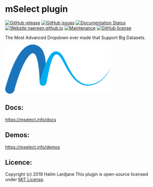 # mSelect plugin

[![GitHub release](https://img.shields.io/github/release/Naereen/StrapDown.js.svg)](https://github.com/halimus/mSelect/releases)
[![GitHub issues](https://img.shields.io/github/issues/Naereen/StrapDown.js.svg)](https://github.com/halimus/mSelect/issues/)
[![Documentation Status](https://readthedocs.org/projects/ansicolortags/badge/?version=latest)](https://mselect.info/docs)
[![Website naereen.github.io](https://img.shields.io/website-up-down-green-red/https/naereen.github.io.svg)](https://mselect.info/)
[![Maintenance](https://img.shields.io/badge/Maintained%3F-yes-green.svg)](https://github.com/halimus/mSelect/graphs/commit-activity)
[![GitHub license](https://img.shields.io/github/license/Naereen/StrapDown.js.svg)](https://github.com/halimus/mSelect/blob/master/dist/2.0.0/LICENCE.txt)


The Most Advanced Dropdown ever made that Support Big Datasets.


![alt tag](https://github.com/halimus/mSelect/blob/master/demos/public/images/large-logo.png)


## Docs: 
https://mselect.info/docs

## Demos: 
https://mselect.info/demos

## Licence: 

Copyright (c) 2019 Halim Lardjane
This plugin is open-source licensed under [MIT License](https://opensource.org/licenses/MIT).